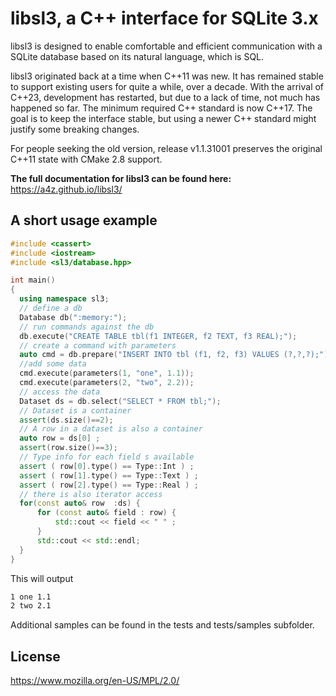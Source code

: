 # libsl3, a C++ interface for SQLite 3.x

libsl3 is designed to enable comfortable and efficient communication with a
SQLite database based on its natural language, which is SQL.

libsl3 originated back at a time when C++11 was new.
It has remained stable to support existing users for quite a while, over a decade.
With the arrival of C++23, development has restarted, but due to a lack of time, not much has happened so far. The minimum required C++ standard is now C++17.
The goal is to keep the interface stable, but using a newer C++ standard might justify some breaking changes.

For people seeking the old version, release v1.1.31001 preserves the original C++11 state with CMake 2.8 support.

**The full documentation for libsl3 can be found here:** <br>
https://a4z.github.io/libsl3/

## A short usage example

```cpp
#include <cassert>
#include <iostream>
#include <sl3/database.hpp>

int main()
{
  using namespace sl3;
  // define a db
  Database db(":memory:");
  // run commands against the db
  db.execute("CREATE TABLE tbl(f1 INTEGER, f2 TEXT, f3 REAL);");
  // create a command with parameters
  auto cmd = db.prepare("INSERT INTO tbl (f1, f2, f3) VALUES (?,?,?);");
  //add some data
  cmd.execute(parameters(1, "one", 1.1));
  cmd.execute(parameters(2, "two", 2.2));
  // access the data
  Dataset ds = db.select("SELECT * FROM tbl;");
  // Dataset is a container
  assert(ds.size()==2);
  // A row in a dataset is also a container
  auto row = ds[0] ;
  assert(row.size()==3);
  // Type info for each field s available
  assert ( row[0].type() == Type::Int ) ;
  assert ( row[1].type() == Type::Text ) ;
  assert ( row[2].type() == Type::Real ) ;
  // there is also iterator access
  for(const auto& row  :ds) {
      for (const auto& field : row) {
          std::cout << field << " " ;
      }
      std::cout << std::endl;
  }
}

```

This will output

```bash
1 one 1.1
2 two 2.1
```

Additional samples can be found in the tests and tests/samples subfolder.

## License

https://www.mozilla.org/en-US/MPL/2.0/
